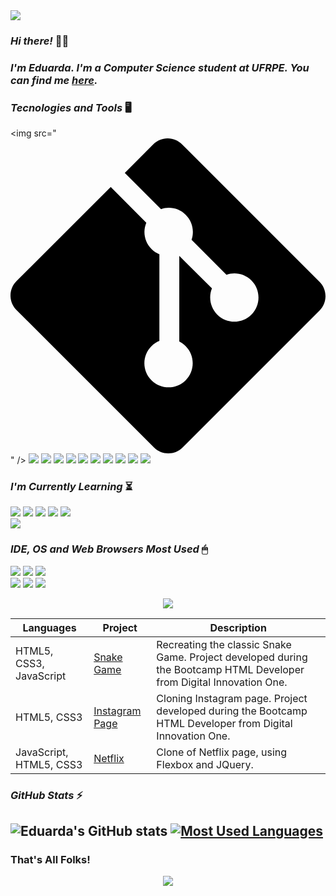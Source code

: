 <img src="https://i.redd.it/c02llkh64b471.png" />

### _Hi there!_ 👋🏽
### _I'm Eduarda. I'm a Computer Science student at UFRPE. You can find me [here](https://linktr.ee/eduarda.alves)._

### _Tecnologies and Tools_ 🖥

 <img src="<svg role="img" viewBox="0 0 24 24" xmlns="http://www.w3.org/2000/svg"><title>Git</title><path d="M23.546 10.93L13.067.452c-.604-.603-1.582-.603-2.188 0L8.708 2.627l2.76 2.76c.645-.215 1.379-.07 1.889.441.516.515.658 1.258.438 1.9l2.658 2.66c.645-.223 1.387-.078 1.9.435.721.72.721 1.884 0 2.604-.719.719-1.881.719-2.6 0-.539-.541-.674-1.337-.404-1.996L12.86 8.955v6.525c.176.086.342.203.488.348.713.721.713 1.883 0 2.6-.719.721-1.889.721-2.609 0-.719-.719-.719-1.879 0-2.598.182-.18.387-.316.605-.406V8.835c-.217-.091-.424-.222-.6-.401-.545-.545-.676-1.342-.396-2.009L7.636 3.7.45 10.881c-.6.605-.6 1.584 0 2.189l10.48 10.477c.604.604 1.582.604 2.186 0l10.43-10.43c.605-.603.605-1.582 0-2.187"/></svg>" /> <img src="https://img.shields.io/badge/Java-ED8B00?style=for-the-badge&logo=java&logoColor=white" /> 
 <img src="https://img.shields.io/badge/C-00599C?style=for-the-badge&logo=c&logoColor=white" /> <img src="https://img.shields.io/badge/JavaScript-323330?style=for-the-badge&logo=javascript&logoColor=F7DF1E" /> 
 <img src="https://img.shields.io/badge/CSS3-1572B6?style=for-the-badge&logo=css3&logoColor=white" /> <img src="https://img.shields.io/badge/HTML5-E34F26?style=for-the-badge&logo=html5&logoColor=white" /> 
 <img src="https://img.shields.io/badge/.NET-5C2D91?style=for-the-badge&logo=dot-net&logoColor=white" /> <img src="https://img.shields.io/badge/Markdown-000000?style=for-the-badge&logo=markdown&logoColor=white" /> 
 <img src="https://img.shields.io/badge/Bootstrap-563D7C?style=for-the-badge&logo=bootstrap&logoColor=white" /> <img src="https://img.shields.io/badge/Spring-6DB33F?style=for-the-badge&logo=spring&logoColor=white" /> 
 <img src="https://img.shields.io/badge/Microsoft-666666?style=for-the-badge&logo=microsoft&logoColor=white" /> 

### _I'm Currently Learning_ ⏳ 

 <img src="https://img.shields.io/badge/Python-3776AB?style=for-the-badge&logo=python&logoColor=white" /> <img src="https://img.shields.io/badge/C%23-239120?style=for-the-badge&logo=c-sharp&logoColor=white" /> <img src="https://img.shields.io/badge/Java-ED8B00?style=for-the-badge&logo=java&logoColor=white" />
 <img src="https://img.shields.io/badge/MySQL-00000F?style=for-the-badge&logo=mysql&logoColor=white" /> 
 <img src="https://img.shields.io/badge/Microsoft%20SQL%20Sever-CC2927?style=for-the-badge&logo=microsoft%20sql%20server&logoColor=white" />  
 <img src="https://img.shields.io/badge/.NET-5C2D91?style=for-the-badge&logo=dot-net&logoColor=white" />
  

### _IDE, OS and Web Browsers Most Used_ 🖱 

 <img src="https://img.shields.io/badge/Firefox_Browser-FF7139?style=for-the-badge&logo=Firefox-Browser&logoColor=white" /> <img src="https://img.shields.io/badge/Linux_Mint-87CF3E?style=for-the-badge&logo=linux-mint&logoColor=white" /> 
 <img src="https://img.shields.io/badge/Windows-0078D6?style=for-the-badge&logo=windows&logoColor=white" />  
 <img src="https://img.shields.io/badge/Opera-FF1B2D?style=for-the-badge&logo=Opera&logoColor=white" /> <img src="https://img.shields.io/badge/IntelliJIDEA-000000.svg?style=for-the-badge&logo=intellij-idea&logoColor=white" /> 
 <img src="https://img.shields.io/badge/Visual_Studio_Code-0078D4?style=for-the-badge&logo=visual%20studio%20code&logoColor=white" />
 
 
<p align="center"> 
 <img src="https://i.redd.it/r4ncia1twa471.png" />

Languages | Project | Description 
---------- | --------------- | ----------
HTML5, CSS3, JavaScript | [Snake Game](https://github.com/saintravi/snakegame) | Recreating the classic Snake Game. Project developed during the Bootcamp HTML Developer from Digital Innovation One.
HTML5, CSS3 | [Instagram Page](https://github.com/saintravi/instagram-inicial) | Cloning Instagram page. Project developed during the Bootcamp HTML Developer from Digital Innovation One.
JavaScript, HTML5, CSS3 | [Netflix](https://github.com/saintravi/netflix-layout) | Clone of Netflix page, using Flexbox and JQuery.
</p>

### _GitHub Stats_ ⚡️

## ![Eduarda's GitHub stats](https://github-readme-stats.vercel.app/api?username=saintravi&show_icons=true&theme=gotham) [![Most Used Languages](https://github-readme-stats.vercel.app/api/top-langs/?username=saintravi&layout=compact&theme=gotham)](https://github.com/saintravi/github-readme-stats)

### That's All Folks!

<p align="center"> 
  <img src="https://ib.canaltech.com.br/361132.gif" />
</p>
